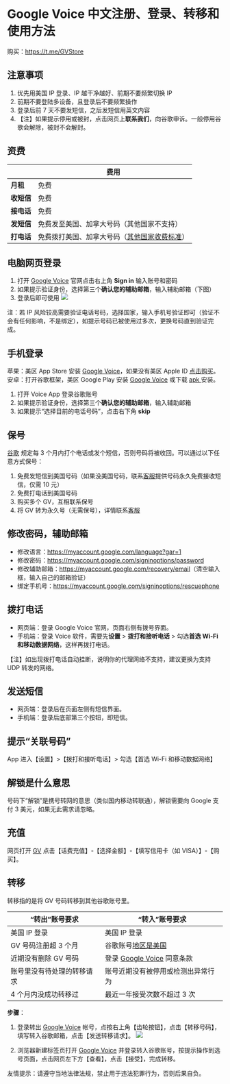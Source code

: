 # Google Voice 中文注册、登录、转移和使用方法

购买：https://t.me/GVStore

## 注意事项

1. 优先用美国 IP 登录、IP 越干净越好、前期不要频繁切换 IP
2. 前期不要登陆多设备，且登录后不要频繁操作
3. 登录后前 7 天不要发短信，之后发短信用英文内容
4. 【注】如果提示停用或被封，点击网页上**联系我们**，向谷歌申诉。一般停用谷歌会解除，被封不会解封。

## 资费

|  | 费用 | 
|---|---|
| **月租** | 免费 | 
| **收短信** | 免费 |  
| **接电话** | 免费|   
| **发短信** | 免费发至美国、加拿大号码（其他国家不支持） |  
| **打电话** | 免费拨打美国、加拿大号码（[其他国家收费标准](https://voice.google.com/u/0/rates?pli=1)）|

## 电脑网页登录

1. 打开 [Google Voice](https://voice.google.com/) 官网点击右上角 **Sign in** 输入账号和密码
2. 如果提示验证身份，选择第三个**确认您的辅助邮箱**，输入辅助邮箱（下图）
3. 登录后即可使用
![](https://i.imgur.com/ZSuOzOH.png)

注：若 IP 风险较高需要验证电话号码，选择国家，输入手机号验证即可（验证不会有任何影响，不是绑定），如提示号码已被使用过多次，更换号码直到验证完成。

## 手机登录

苹果：美区 App Store 安装 [Google Voice](https://apps.apple.com/us/app/google-voice/id318698524)，如果没有美区 Apple ID [点击购买](https://ssnhd.github.io/2023/03/19/store/)。\
安卓：打开谷歌框架，美区 Google Play 安装 [Google Voice](https://play.google.com/store/apps/details?id=com.google.android.apps.googlevoice&hl=zh&gl=US) 或下载 [apk ](https://apkpure.com/search?q=Google+Voice)安装。

1. 打开 Voice App 登录谷歌账号
2. 如果提示验证身份，选择第三个**确认您的辅助邮箱**，输入辅助邮箱
3. 如果提示“选择目前的电话号码”，点击右下角 **skip**

## 保号
[谷歌](https://support.google.com/voice/answer/9230450) 规定每 3 个月内打个电话或发个短信，否则号码将被收回。可以通过以下任意方式保号：
 1. 免费发短信到美国号码（如果没美国号码，联系[客服](https://t.me/GVStore)提供号码永久免费接收短信，仅需 10 元）
 2. 免费打电话到美国号码
 3. 购买多个 GV，互相联系保号
 4. 将 GV 转为永久号（无需保号），详情联系[客服](https://t.me/GVStore)

## 修改密码，辅助邮箱
- 修改语言：<https://myaccount.google.com/language?gar=1>
- 修改密码：<https://myaccount.google.com/signinoptions/password>
- 修改辅助邮箱：<https://myaccount.google.com/recovery/email>（清空输入框，输入自己的邮箱验证）
- 绑定手机号：<https://myaccount.google.com/signinoptions/rescuephone>

## 拨打电话
- 网页端：登录 Google Voice 官网，页面右侧有拨号界面。
- 手机端：登录 Voice 软件，需要先**设置** > **拨打和接听电话** > 勾选**首选 Wi-Fi 和移动数据网络**，这样再拨打电话。

【注】如出现拨打电话自动挂断，说明你的代理网络不支持，建议更换为支持 UDP 转发的网络。

## 发送短信
- 网页端：登录后在页面左侧有短信界面。
- 手机端：登录后底部第三个按钮，即短信。

## 提示“关联号码”
App 进入【设置】>【拨打和接听电话】> 勾选【首选 Wi-Fi 和移动数据网络】

## 解锁是什么意思
号码下“解锁”是携号转网的意思（类似国内移动转联通），解锁需要向 Google 支付 3 美元，如果无此需求请忽略。

## 充值
网页打开 [GV](https://voice.google.com/u/3/billing) 点击【话费充值】-【选择金额】-【填写信用卡（如 VISA）】-【购买】。

## 转移
转移指的是将 GV 号码转移到其他谷歌账号里。

| “转出”账号要求 | “转入”账号要求 |  
|---|---|
|美国 IP 登录|美国 IP 登录|
| GV 号码注册超 3 个月 | 谷歌账号[地区是美国](https://policies.google.com/terms) |  
| 近期没有删除 GV 号码| 登录 [Google Voice](https://voice.google.com) 同意条款 | 
| 账号里没有待处理的转移请求| 账号近期没有被停用或检测出异常行为 | 
| 4 个月内没成功转移过| 最近一年接受次数不超过 3 次| 

**步骤**：
1. 登录转出 [Google Voice](https://voice.google.com) 帐号，点按右上角【齿轮按钮】，点击【转移号码】，填写转入谷歌邮箱，点击【发送转移请求】。
![](https://i.imgur.com/b4sTmtB.png)

2. 浏览器新建标签页打开 [Google Voice](https://voice.google.com) 并登录转入谷歌账号，按提示操作到选号页面，点击网页左下方【查看】，点击【接受】，完成转移。

友情提示：请遵守当地法律法规，禁止用于违法犯罪行为，否则后果自负。
